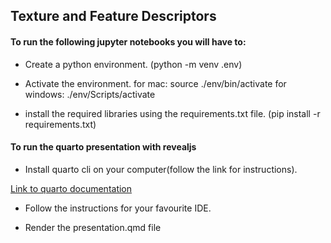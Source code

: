 ## Texture and Feature Descriptors

#### To run the following jupyter notebooks you will have to:

- Create a python environment. (python -m venv .env)

- Activate the environment. 
for mac: source ./env/bin/activate
for windows: ./env/Scripts/activate

- install the required libraries using the requirements.txt file. (pip install -r requirements.txt)

#### To run the quarto presentation with revealjs

- Install quarto cli on your computer(follow the link for instructions).

[Link to quarto documentation](https://quarto.org/docs/get-started/)

- Follow the instructions for your favourite IDE.

- Render the presentation.qmd file

